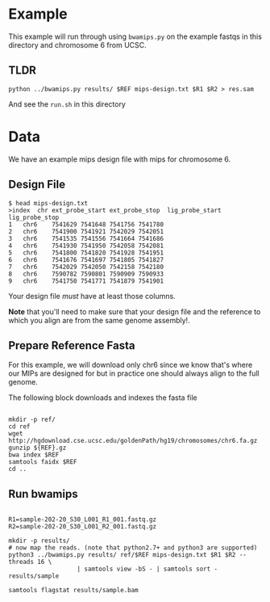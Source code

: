 Example
=======
This example will run through using `bwamips.py` on the example
fastqs in this directory and chromosome 6 from UCSC.

TLDR
----

    python ../bwamips.py results/ $REF mips-design.txt $R1 $R2 > res.sam

And see the `run.sh` in this directory

Data
====


We have an example mips design file with mips for chromosome 6.

Design File
-----------

```Shell
$ head mips-design.txt
>index	chr	ext_probe_start	ext_probe_stop	lig_probe_start	lig_probe_stop
1	chr6	7541629	7541648	7541756	7541780
2	chr6	7541900	7541921	7542029	7542051
3	chr6	7541535	7541556	7541664	7541686
4	chr6	7541930	7541950	7542058	7542081
5	chr6	7541800	7541820	7541928	7541951
6	chr6	7541676	7541697	7541805	7541827
7	chr6	7542029	7542050	7542158	7542180
8	chr6	7590782	7590801	7590909	7590933
9	chr6	7541750	7541771	7541879	7541901
```

Your design file *must* have at least those columns.

**Note** that you'll need to make sure that your design file and the
reference to which you align are from the same genome assembly!.


Prepare Reference Fasta
-----------------------

For this example, we will download only chr6 since we know that's
where our MIPs are designed for but in practice one should always
align to the full genome.

The following block downloads and indexes the fasta file

```Shell

mkdir -p ref/
cd ref
wget http://hgdownload.cse.ucsc.edu/goldenPath/hg19/chromosomes/chr6.fa.gz
gunzip ${REF}.gz
bwa index $REF
samtools faidx $REF
cd ..
```

Run bwamips
-----------


```Shell

R1=sample-202-20_S30_L001_R1_001.fastq.gz
R2=sample-202-20_S30_L001_R2_001.fastq.gz

mkdir -p results/
# now map the reads. (note that python2.7+ and python3 are supported)
python3 ../bwamips.py results/ ref/$REF mips-design.txt $R1 $R2 --threads 16 \
                   | samtools view -bS - | samtools sort - results/sample

samtools flagstat results/sample.bam

```
